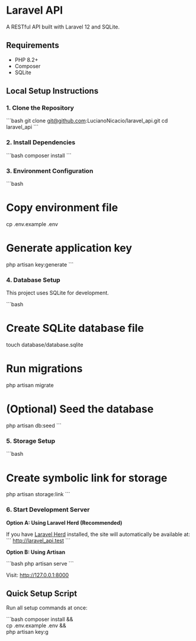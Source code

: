 # Laravel API

A RESTful API built with Laravel 12 and SQLite.

## Requirements

- PHP 8.2+
- Composer
- SQLite

## Local Setup Instructions

### 1. Clone the Repository

\`\`\`bash
git clone git@github.com:LucianoNicacio/laravel_api.git
cd laravel_api
\`\`\`

### 2. Install Dependencies

\`\`\`bash
composer install
\`\`\`

### 3. Environment Configuration

\`\`\`bash
# Copy environment file
cp .env.example .env

# Generate application key
php artisan key:generate
\`\`\`

### 4. Database Setup

This project uses SQLite for development.

\`\`\`bash
# Create SQLite database file
touch database/database.sqlite

# Run migrations
php artisan migrate

# (Optional) Seed the database
php artisan db:seed
\`\`\`

### 5. Storage Setup

\`\`\`bash
# Create symbolic link for storage
php artisan storage:link
\`\`\`

### 6. Start Development Server

**Option A: Using Laravel Herd (Recommended)**

If you have [Laravel Herd](https://herd.laravel.com) installed, the site will automatically be available at:
\`\`\`
http://laravel_api.test
\`\`\`

**Option B: Using Artisan**

\`\`\`bash
php artisan serve
\`\`\`

Visit: http://127.0.0.1:8000

## Quick Setup Script

Run all setup commands at once:

\`\`\`bash
composer install && \
cp .env.example .env && \
php artisan key:g
